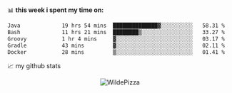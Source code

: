 📊 **this week i spent my time on:**
<!--START_SECTION:waka-->

```txt
Java             19 hrs 54 mins  ██████████████▓░░░░░░░░░░   58.31 %
Bash             11 hrs 21 mins  ████████▒░░░░░░░░░░░░░░░░   33.27 %
Groovy           1 hr 4 mins     ▓░░░░░░░░░░░░░░░░░░░░░░░░   03.17 %
Gradle           43 mins         ▓░░░░░░░░░░░░░░░░░░░░░░░░   02.11 %
Docker           28 mins         ▒░░░░░░░░░░░░░░░░░░░░░░░░   01.41 %
```

<!--END_SECTION:waka-->


📈 my github stats

<p align="center"> <img src="https://github-readme-stats.vercel.app/api?username=WildePizza&show_icons=true&theme=gotham" alt="WildePizza" />




